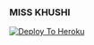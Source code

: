 ### MISS KHUSHI

[![Deploy To Heroku](https://www.herokucdn.com/deploy/button.svg)](https://heroku.com/deploy?template=https://github.com/PYTHON-LOVER-SAMEER/MISS-KHUSHI)

